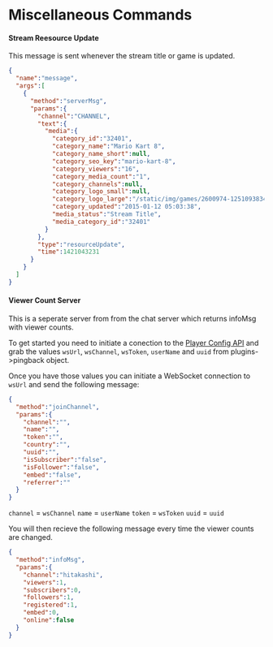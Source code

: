 # Miscellaneous Commands

#### Stream Reesource Update

This message is sent whenever the stream title or game is updated.

```json
{
  "name":"message",
  "args":[
    {
      "method":"serverMsg",
      "params":{
        "channel":"CHANNEL",
        "text":{
          "media":{
            "category_id":"32401",
            "category_name":"Mario Kart 8",
            "category_name_short":null,
            "category_seo_key":"mario-kart-8",
            "category_viewers":"16",
            "category_media_count":"1",
            "category_channels":null,
            "category_logo_small":null,
            "category_logo_large":"/static/img/games/2600974-12510938343_01c49da2be_o.jpg",
            "category_updated":"2015-01-12 05:03:38",
            "media_status":"Stream Title",
            "media_category_id":"32401"
          }
        },
        "type":"resourceUpdate",
        "time":1421043231
      }
    }
  ]
}
```

#### Viewer Count Server

This is a seperate server from from the chat server which returns infoMsg with viewer counts.

To get started you need to initiate a conection to the [Player Config API](https://github.com/Hitakashi/Hitbox-API/blob/master/media/player_config.md#get-playerconfigmedia_typeuser_id) and grab the values `wsUrl`, `wsChannel`, `wsToken`, `userName` and `uuid` from plugins->pingback object.

Once you have those values you can initiate a WebSocket connection to `wsUrl` and send the following message:

```json
{
  "method":"joinChannel",
  "params":{
    "channel":"",
    "name":"",
    "token":"",
    "country":"",
    "uuid":"",
    "isSubscriber":"false",
    "isFollower":"false",
    "embed":"false",
    "referrer":""
  }
}
```

`channel` = `wsChannel` 
`name` = `userName`
`token` = `wsToken`
`uuid` = `uuid`

You will then recieve the following message every time the viewer counts are changed.

```json
{
  "method":"infoMsg",
  "params":{
    "channel":"hitakashi",
    "viewers":1,
    "subscribers":0,
    "followers":1,
    "registered":1,
    "embed":0,
    "online":false
  }
}
```
